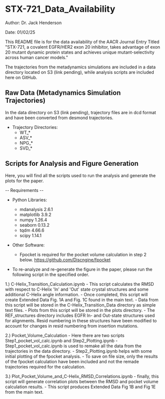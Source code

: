 # STX-721_Data_Availability

Author: Dr. Jack Henderson

Date: 01/02/25

This README file is for the data availability of the AACR Journal Entry Titled "STX-721, a covalent EGFR/HER2 exon 20 inhibitor, takes advantage of exon 20 mutant dynamic protein states and achieves unique mutant-selectivity across human cancer models."

The trajectories from the metadynamics simulations are included in a data directory located on S3 (link pending), while analysis scripts are included here on GitHub.

## Raw Data (Metadynamics Simulation Trajectories)

In the data directory on S3 (link pending), trajectory files are in dcd format and have been converted from desmond trajectories.

- Trajectory Directories:
    - WT_*
    - ASV_*
    - NPG_*
    - SVD_*

## Scripts for Analysis and Figure Generation

Here, you will find all the scripts used to run the analysis and generate the plots for the paper.

-- Requirements --

- Python Libraries:
    - mdanalysis                2.6.1
    - matplotlib                3.9.2
    - numpy                     1.26.4
    - seaborn                   0.13.2
    - tqdm                      4.66.6
    - scipy                     1.14.1

- Other Software:
    - Fpocket is required for the pocket volume calculation in step 2 below. https://github.com/Discngine/fpocket

- To re-analyze and re-generate the figure in the paper, please run the following script in the specified order.

1.) C-Helix_Transition_Calculation.ipynb
    - This script calculates the RMSD with respect to C-Helix 'In' and 'Out' state crystal structures and some additional C-Helix angle information.
    - Once completed, this script will create Extended Data Fig. 1A and Fig. 1C found in the main text.
    - Data from this script will be stored in the C-Helix_Transition_Data directory as simple text files.
    - Plots from this script will be stored in the plots directory.
    - The REF_structures directory includes EGFR In- and Out-state structures used for alignments. Resid numbering in these structures have been modified to account for changes in resid numbering from insertion mutations.

2.) Pocket_Volume_Calculation
    - Here there are two scripts Step1_pocket_vol_calc.ipynb and Step2_Plotting.ipynb
    - Step1_pocket_vol_calc.ipynb is used to remake all the data from the trajectories in the data directory.
    - Step2_Plotting.ipynb helps with some initial plotting of the fpocket analysis.
    - To save on file size, only the results of the fpocket calculation have been included and not the remade trajectories required for the calculation.

3.) Plot_Pocket_Volume_and_C-Helix_RMSD_Correlations.ipynb
    - finally, this script will generate correlation plots between the RMSD and pocket volume calculation results.
    - This script produces Extended Data Fig 1B and Fig 1E from the main text.
